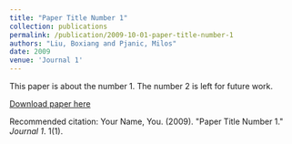 ```yaml
---
title: "Paper Title Number 1"
collection: publications
permalink: /publication/2009-10-01-paper-title-number-1
authors: "Liu, Boxiang and Pjanic, Milos"
date: 2009
venue: 'Journal 1'
---
```

This paper is about the number 1. The number 2 is left for future work.

[Download paper here](http://academicpages.github.io/files/paper1.pdf)

Recommended citation: Your Name, You. (2009). "Paper Title Number 1." <i>Journal 1</i>. 1(1).